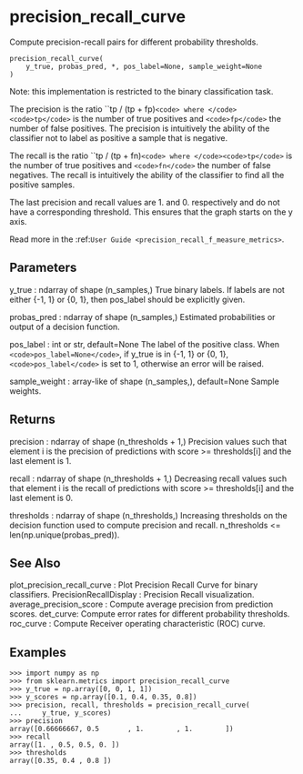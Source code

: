 # precision_recall_curve







Compute precision-recall pairs for different probability thresholds.

<pre><code>precision_recall_curve(
    y_true, probas_pred, *, pos_label=None, sample_weight=None
)</code></pre>




Note: this implementation is restricted to the binary classification task.

The precision is the ratio ``tp / (tp + fp)`<code> where </code><code>tp</code>` is the number of
true positives and `<code>fp</code>` the number of false positives. The precision is
intuitively the ability of the classifier not to label as positive a sample
that is negative.

The recall is the ratio ``tp / (tp + fn)`<code> where </code><code>tp</code>` is the number of
true positives and `<code>fn</code>` the number of false negatives. The recall is
intuitively the ability of the classifier to find all the positive samples.

The last precision and recall values are 1. and 0. respectively and do not
have a corresponding threshold. This ensures that the graph starts on the
y axis.

Read more in the :ref:`User Guide <precision_recall_f_measure_metrics>`.

Parameters
----------
y_true : ndarray of shape (n_samples,)
    True binary labels. If labels are not either {-1, 1} or {0, 1}, then
    pos_label should be explicitly given.

probas_pred : ndarray of shape (n_samples,)
    Estimated probabilities or output of a decision function.

pos_label : int or str, default=None
    The label of the positive class.
    When `<code>pos_label=None</code>`, if y_true is in {-1, 1} or {0, 1},
    `<code>pos_label</code>` is set to 1, otherwise an error will be raised.

sample_weight : array-like of shape (n_samples,), default=None
    Sample weights.

Returns
-------
precision : ndarray of shape (n_thresholds + 1,)
    Precision values such that element i is the precision of
    predictions with score >= thresholds[i] and the last element is 1.

recall : ndarray of shape (n_thresholds + 1,)
    Decreasing recall values such that element i is the recall of
    predictions with score >= thresholds[i] and the last element is 0.

thresholds : ndarray of shape (n_thresholds,)
    Increasing thresholds on the decision function used to compute
    precision and recall. n_thresholds <= len(np.unique(probas_pred)).

See Also
--------
plot_precision_recall_curve : Plot Precision Recall Curve for binary
    classifiers.
PrecisionRecallDisplay : Precision Recall visualization.
average_precision_score : Compute average precision from prediction scores.
det_curve: Compute error rates for different probability thresholds.
roc_curve : Compute Receiver operating characteristic (ROC) curve.

Examples
--------
```
>>> import numpy as np
>>> from sklearn.metrics import precision_recall_curve
>>> y_true = np.array([0, 0, 1, 1])
>>> y_scores = np.array([0.1, 0.4, 0.35, 0.8])
>>> precision, recall, thresholds = precision_recall_curve(
...     y_true, y_scores)
>>> precision
array([0.66666667, 0.5       , 1.        , 1.        ])
>>> recall
array([1. , 0.5, 0.5, 0. ])
>>> thresholds
array([0.35, 0.4 , 0.8 ])
```